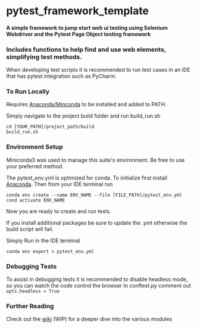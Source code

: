# pytest_framework_template

#### A simple framework to jump start web ui testing using Selenium Webdriver and the Pytest Page Object testing framework
### Includes functions to help find and use web elements, simplifying test methods.
When developing test scripts it is recommended to run test cases in an IDE that has pytest integration such as PyCharm.

### To Run Locally
Requires [Anaconda/Minconda](https://docs.conda.io/projects/conda/en/latest/user-guide/install/download.html) to be installed and added to PATH.

Simply navigate to the project build folder and run build_run.sh
```
cd [YOUR_PATH]/project_path/build
build_run.sh
```

### Environment Setup
Miniconda3 was used to manage this suite's environment. Be free to use your preferred method.

The pytest_env.yml is optimized for conda. To initialize first install [Anaconda](https://docs.conda.io/projects/conda/en/latest/user-guide/install/download.html). Then from your IDE terminal run
```
conda env create --name ENV_NAME --file [FILE_PATH]/pytest_env.yml
cond activate ENV_NAME
```
Now you are ready to create and run tests.

If you install additional packages be sure to update the .yml otherwise the build script will fail. 

Simply Run in the IDE terminal
```
conda env export > pytest_env.yml
```

### Debugging Tests
To assist in debugging tests it is recommended to disable headless mode, so you can watch the code control the browser 
In conftest.py comment out ```opts.headless = True```

### Further Reading
Check out the [wiki](https://github.com/cdubwisdom/pytest_framework_template/wiki) (WIP) for a deeper dive into the various modules
